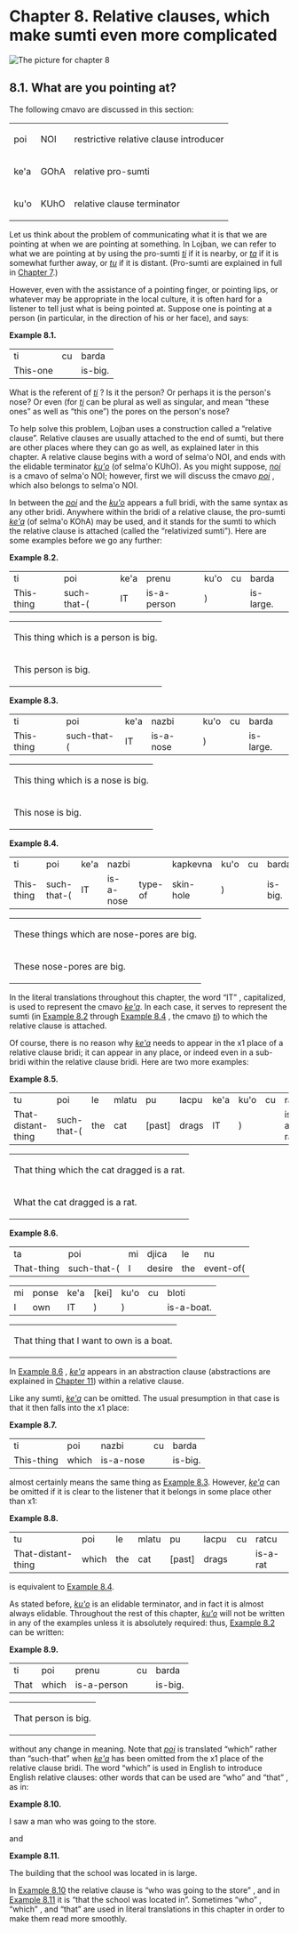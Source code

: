 <a id="chapter-relative-clauses"></a>Chapter 8. <a id="c8"></a>Relative clauses, which make sumti even more complicated
=======================================================================================================================

<a id="chapter-relative-clauses-picture"></a>![The picture for chapter 8](/assets//books/uncll/media/chapter-relative-clauses.svg.png)

<a id="section-poi"></a>8.1. <a id="c8s1"></a>What are you pointing at?
-----------------------------------------------------------------------

The following cmavo are discussed in this section:

<table class="cmavo-list"><colgroup></colgroup><tbody><tr class="cmavo-entry"><td class="cmavo"><p class="cmavo">poi</p></td><td class="selmaho"><p class="selmaho">NOI</p></td><td class="description"><p class="description">restrictive relative clause introducer</p></td></tr><tr class="cmavo-entry"><td class="cmavo"><p class="cmavo">ke'a</p></td><td class="selmaho"><p class="selmaho">GOhA</p></td><td class="description"><p class="description">relative pro-sumti</p></td></tr><tr class="cmavo-entry"><td class="cmavo"><p class="cmavo">ku'o</p></td><td class="selmaho"><p class="selmaho">KUhO</p></td><td class="description"><p class="description">relative clause terminator</p></td></tr></tbody></table>

Let us think about the problem of communicating what it is that we are pointing at when we are pointing at something. In Lojban, we can refer to what we are pointing at by using the pro-sumti _<a id="id-1.9.3.4.1.1" class="indexterm"></a>[_ti_](../go01#valsi-ti)_ if it is nearby, or _<a id="id-1.9.3.4.2.1" class="indexterm"></a>[_ta_](../go01#valsi-ta)_ if it is somewhat further away, or _<a id="id-1.9.3.4.3.1" class="indexterm"></a>[_tu_](../go01#valsi-tu)_ if it is distant. (Pro-sumti are explained in full in [Chapter 7](../chapter-anaphoric-cmavo).)

<a id="id-1.9.3.5.1" class="indexterm"></a>However, even with the assistance of a pointing finger, or pointing lips, or whatever may be appropriate in the local culture, it is often hard for a listener to tell just what is being pointed at. Suppose one is pointing at a person (in particular, in the direction of his or her face), and says:

<div class="interlinear-gloss-example example">
<a id="example-random-id-QzhK"></a>

**Example 8.1. <a id="c8e1d1"></a>** 

<table class="interlinear-gloss"><colgroup></colgroup><tbody><tr class="jbo"><td>ti</td><td>cu</td><td>barda</td></tr><tr class="gloss"><td>This-one</td><td>&nbsp;</td><td>is-big.</td></tr></tbody></table>

</div>  

What is the referent of _<a id="id-1.9.3.7.1.1" class="indexterm"></a>[_ti_](../go01#valsi-ti)_ ? Is it the person? Or perhaps it is the person's nose? Or even (for _<a id="id-1.9.3.7.2.1" class="indexterm"></a>[_ti_](../go01#valsi-ti)_ can be plural as well as singular, and mean “these ones” as well as “this one”) the pores on the person's nose?

<a id="id-1.9.3.8.1" class="indexterm"></a><a id="id-1.9.3.8.2" class="indexterm"></a>To help solve this problem, Lojban uses a construction called a “relative clause”. Relative clauses are usually attached to the end of sumti, but there are other places where they can go as well, as explained later in this chapter. A relative clause begins with a word of selma'o NOI, and ends with the elidable terminator _<a id="id-1.9.3.8.4.1" class="indexterm"></a>[_ku'o_](../go01#valsi-kuho)_ (of selma'o KUhO). As you might suppose, _<a id="id-1.9.3.8.5.1" class="indexterm"></a>[_noi_](../go01#valsi-noi)_ is a cmavo of selma'o NOI; however, first we will discuss the cmavo _<a id="id-1.9.3.8.6.1" class="indexterm"></a>[_poi_](../go01#valsi-poi)_ , which also belongs to selma'o NOI.

<a id="id-1.9.3.9.1" class="indexterm"></a><a id="id-1.9.3.9.2" class="indexterm"></a><a id="id-1.9.3.9.3" class="indexterm"></a><a id="id-1.9.3.9.4" class="indexterm"></a>In between the _<a id="id-1.9.3.9.5.1" class="indexterm"></a>[_poi_](../go01#valsi-poi)_ and the _<a id="id-1.9.3.9.6.1" class="indexterm"></a>[_ku'o_](../go01#valsi-kuho)_ appears a full bridi, with the same syntax as any other bridi. Anywhere within the bridi of a relative clause, the pro-sumti _<a id="id-1.9.3.9.7.1" class="indexterm"></a>[_ke'a_](../go01#valsi-keha)_ (of selma'o KOhA) may be used, and it stands for the sumti to which the relative clause is attached (called the “relativized sumti”). Here are some examples before we go any further:

<div class="interlinear-gloss-example example">
<a id="example-random-id-qLt8"></a>

**Example 8.2. <a id="c8e1d2"></a><a id="id-1.9.3.10.1.2" class="indexterm"></a>** 

<table class="interlinear-gloss"><colgroup></colgroup><tbody><tr class="jbo"><td>ti</td><td>poi</td><td>ke'a</td><td>prenu</td><td>ku'o</td><td>cu</td><td>barda</td></tr><tr class="gloss"><td>This-thing</td><td>such-that-(</td><td>IT</td><td>is-a-person</td><td>)</td><td>&nbsp;</td><td>is-large.</td></tr></tbody></table>

<table class="interlinear-gloss"><tbody><tr class="para"><td colspan="12321"><p class="natlang">This thing which is a person is big.</p></td></tr><tr class="para"><td colspan="12321"><p class="natlang">This person is big.</p></td></tr></tbody></table>

</div>  
<div class="interlinear-gloss-example example">
<a id="example-random-id-qLtX"></a>

**Example 8.3. <a id="id-1.9.3.11.1.1" class="indexterm"></a><a id="c8e1d3"></a>** 

<table class="interlinear-gloss"><colgroup></colgroup><tbody><tr class="jbo"><td>ti</td><td>poi</td><td>ke'a</td><td>nazbi</td><td>ku'o</td><td>cu</td><td>barda</td></tr><tr class="gloss"><td>This-thing</td><td>such-that-(</td><td>IT</td><td>is-a-nose</td><td>)</td><td>&nbsp;</td><td>is-large.</td></tr></tbody></table>

<table class="interlinear-gloss"><tbody><tr class="para"><td colspan="12321"><p class="natlang">This thing which is a nose is big.</p></td></tr><tr class="para"><td colspan="12321"><p class="natlang">This nose is big.</p></td></tr></tbody></table>

</div>  
<div class="interlinear-gloss-example example">
<a id="example-random-id-qLuj"></a>

**Example 8.4. <a id="id-1.9.3.12.1.1" class="indexterm"></a><a id="c8e1d4"></a>** 

<table class="interlinear-gloss"><colgroup></colgroup><tbody><tr class="jbo"><td>ti</td><td>poi</td><td>ke'a</td><td>nazbi</td><td></td><td>kapkevna</td><td>ku'o</td><td>cu</td><td>barda</td></tr><tr class="gloss"><td>This-thing</td><td>such-that-(</td><td>IT</td><td>is-a-nose</td><td>type-of</td><td>skin-hole</td><td>)</td><td>&nbsp;</td><td>is-big.</td></tr></tbody></table>

<table class="interlinear-gloss"><tbody><tr class="para"><td colspan="12321"><p class="natlang">These things which are nose-pores are big.</p></td></tr><tr class="para"><td colspan="12321"><p class="natlang">These nose-pores are big.</p></td></tr></tbody></table>

</div>  

<a id="id-1.9.3.13.1" class="indexterm"></a>In the literal translations throughout this chapter, the word “IT” , capitalized, is used to represent the cmavo _<a id="id-1.9.3.13.3.1" class="indexterm"></a>[_ke'a_](../go01#valsi-keha)_. In each case, it serves to represent the sumti (in [Example 8.2](../chapter-relative-clauses#example-random-id-qLt8) through [Example 8.4](../chapter-relative-clauses#example-random-id-qLuj) , the cmavo _<a id="id-1.9.3.13.6.1" class="indexterm"></a>[_ti_](../go01#valsi-ti)_) to which the relative clause is attached.

<a id="id-1.9.3.14.1" class="indexterm"></a>Of course, there is no reason why _<a id="id-1.9.3.14.2.1" class="indexterm"></a>[_ke'a_](../go01#valsi-keha)_ needs to appear in the x1 place of a relative clause bridi; it can appear in any place, or indeed even in a sub-bridi within the relative clause bridi. Here are two more examples:

<div class="interlinear-gloss-example example">
<a id="example-random-id-qLUV"></a>

**Example 8.5. <a id="c8e1d5"></a>** 

<table class="interlinear-gloss"><colgroup></colgroup><tbody><tr class="jbo"><td>tu</td><td>poi</td><td>le</td><td>mlatu</td><td>pu</td><td>lacpu</td><td>ke'a</td><td>ku'o</td><td>cu</td><td>ratcu</td></tr><tr class="gloss"><td>That-distant-thing</td><td>such-that-(</td><td>the</td><td>cat</td><td>[past]</td><td>drags</td><td>IT</td><td>)</td><td>&nbsp;</td><td>is-a-rat.</td></tr></tbody></table>

<table class="interlinear-gloss"><tbody><tr class="para"><td colspan="12321"><p class="natlang">That thing which the cat dragged is a rat.</p></td></tr><tr class="para"><td colspan="12321"><p class="natlang">What the cat dragged is a rat.</p></td></tr></tbody></table>

</div>  
<div class="interlinear-gloss-example example">
<a id="example-random-id-qLxF"></a>

**Example 8.6. <a id="c8e1d6"></a>** 

<table class="interlinear-gloss"><colgroup></colgroup><tbody><tr class="jbo"><td>ta</td><td>poi</td><td>mi</td><td>djica</td><td>le</td><td>nu</td></tr><tr class="gloss"><td>That-thing</td><td>such-that-(</td><td>I</td><td>desire</td><td>the</td><td>event-of(</td></tr></tbody></table>

<table class="interlinear-gloss"><colgroup></colgroup><tbody><tr class="jbo"><td>mi</td><td>ponse</td><td>ke'a</td><td>[kei]</td><td>ku'o</td><td>cu</td><td>bloti</td></tr><tr class="gloss"><td>I</td><td>own</td><td>IT</td><td>)</td><td>)</td><td>&nbsp;</td><td>is-a-boat.</td></tr></tbody></table>

<table class="interlinear-gloss"><tbody><tr class="para"><td colspan="12321"><p class="natlang">That thing that I want to own is a boat.</p></td></tr></tbody></table>

</div>  

In [Example 8.6](../chapter-relative-clauses#example-random-id-qLxF) , _<a id="id-1.9.3.17.2.1" class="indexterm"></a>[_ke'a_](../go01#valsi-keha)_ appears in an abstraction clause (abstractions are explained in [Chapter 11](../chapter-abstractions)) within a relative clause.

<a id="id-1.9.3.18.1" class="indexterm"></a><a id="id-1.9.3.18.2" class="indexterm"></a>Like any sumti, _<a id="id-1.9.3.18.3.1" class="indexterm"></a>[_ke'a_](../go01#valsi-keha)_ can be omitted. The usual presumption in that case is that it then falls into the x1 place:

<div class="interlinear-gloss-example example">
<a id="example-random-id-sMHH"></a>

**Example 8.7. <a id="c8e1d7"></a>** 

<table class="interlinear-gloss"><colgroup></colgroup><tbody><tr class="jbo"><td>ti</td><td>poi</td><td>nazbi</td><td>cu</td><td>barda</td></tr><tr class="gloss"><td>This-thing</td><td>which</td><td>is-a-nose</td><td>&nbsp;</td><td>is-big.</td></tr></tbody></table>

</div>  

almost certainly means the same thing as [Example 8.3](../chapter-relative-clauses#example-random-id-qLtX). However, _<a id="id-1.9.3.20.2.1" class="indexterm"></a>[_ke'a_](../go01#valsi-keha)_ can be omitted if it is clear to the listener that it belongs in some place other than x1:

<div class="interlinear-gloss-example example">
<a id="example-random-id-cUsJ"></a>

**Example 8.8. <a id="c8e1d8"></a>** 

<table class="interlinear-gloss"><colgroup></colgroup><tbody><tr class="jbo"><td>tu</td><td>poi</td><td>le</td><td>mlatu</td><td>pu</td><td>lacpu</td><td>cu</td><td>ratcu</td></tr><tr class="gloss"><td>That-distant-thing</td><td>which</td><td>the</td><td>cat</td><td>[past]</td><td>drags</td><td>&nbsp;</td><td>is-a-rat</td></tr></tbody></table>

</div>  

is equivalent to [Example 8.4](../chapter-relative-clauses#example-random-id-qLuj).

<a id="id-1.9.3.23.1" class="indexterm"></a>As stated before, _<a id="id-1.9.3.23.2.1" class="indexterm"></a>[_ku'o_](../go01#valsi-kuho)_ is an elidable terminator, and in fact it is almost always elidable. Throughout the rest of this chapter, _<a id="id-1.9.3.23.3.1" class="indexterm"></a>[_ku'o_](../go01#valsi-kuho)_ will not be written in any of the examples unless it is absolutely required: thus, [Example 8.2](../chapter-relative-clauses#example-random-id-qLt8) can be written:

<div class="interlinear-gloss-example example">
<a id="example-random-id-MtNs"></a>

**Example 8.9. <a id="c8e1d9"></a>** 

<table class="interlinear-gloss"><colgroup></colgroup><tbody><tr class="jbo"><td>ti</td><td>poi</td><td>prenu</td><td>cu</td><td>barda</td></tr><tr class="gloss"><td>That</td><td>which</td><td>is-a-person</td><td>&nbsp;</td><td>is-big.</td></tr></tbody></table>

<table class="interlinear-gloss"><tbody><tr class="para"><td colspan="12321"><p class="natlang">That person is big.</p></td></tr></tbody></table>

</div>  

<a id="id-1.9.3.25.1" class="indexterm"></a>without any change in meaning. Note that _<a id="id-1.9.3.25.2.1" class="indexterm"></a>[_poi_](../go01#valsi-poi)_ is translated “which” rather than “such-that” when _<a id="id-1.9.3.25.5.1" class="indexterm"></a>[_ke'a_](../go01#valsi-keha)_ has been omitted from the x1 place of the relative clause bridi. The word “which” is used in English to introduce English relative clauses: other words that can be used are “who” and “that” , as in:

<div class="example">
<a id="example-random-id-j5ym"></a>

**Example 8.10. <a id="c8e1d10"></a>** 

I saw a man who was going to the store.

</div>  

and

<div class="example">
<a id="example-random-id-J9yC"></a>

**Example 8.11. <a id="c8e1d11"></a>** 

The building that the school was located in is large.

</div>  

In [Example 8.10](../chapter-relative-clauses#example-random-id-j5ym) the relative clause is “who was going to the store” , and in [Example 8.11](../chapter-relative-clauses#example-random-id-J9yC) it is “that the school was located in”. Sometimes “who” , “which” , and “that” are used in literal translations in this chapter in order to make them read more smoothly.